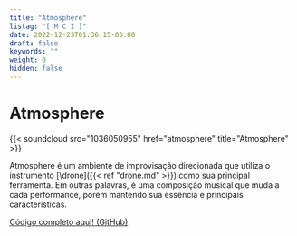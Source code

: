 ```yaml
---
title: "Atmosphere"
listag: "[ M C I ]"
date: 2022-12-23T01:36:15-03:00
draft: false
keywords: ""
weight: 0
hidden: false
---
```

# Atmosphere

{{< soundcloud src="1036050955" href="atmosphere" title="Atmosphere" >}}

Atmosphere é um ambiente de improvisação direcionada que utiliza o instrumento [\drone]({{< ref "drone.md" >}}) como sua principal ferramenta. Em outras palavras, é uma composição musical que muda a cada performance, porém mantendo sua essência e principais características.

[Código completo aqui! (GitHub)](https://github.com/NichSonv/compositions/blob/abd53d6ad0e959b7159114f08dc05bce09b3e79d/drone/Drone%20setup.scd)